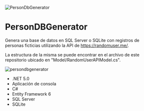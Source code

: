 ![PersonDbGenerator](https://user-images.githubusercontent.com/93444165/152200401-d99bc8c6-e10b-4419-8d0a-ac7a4ae4904c.png)

# PersonDBGenerator

Genera una base de datos en SQL Server o SQLite con registros de personas ficticias utilizando la API de https://randomuser.me/.

La estructura de la misma se puede encontrar en el archivo de este repositorio ubicado en "Model/RandomUserAPIModel.cs".

![persondbgenerator](https://user-images.githubusercontent.com/93444165/152201845-e1c6d4c2-01da-4ec8-bf45-08348f08b799.gif)

- .NET 5.0
- Aplicación de consola
- C#
- Entity Framework 6
- SQL Server
- SQLite
